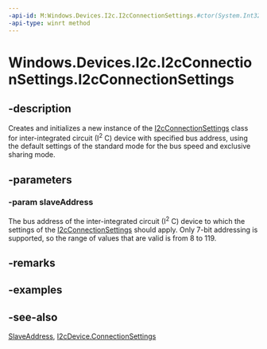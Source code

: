 ```yaml
---
-api-id: M:Windows.Devices.I2c.I2cConnectionSettings.#ctor(System.Int32)
-api-type: winrt method
---
```


<!-- Method syntax
public I2cConnectionSettings(System.Int32 slaveAddress)
-->

# Windows.Devices.I2c.I2cConnectionSettings.I2cConnectionSettings

## -description
Creates and initializes a new instance of the [I2cConnectionSettings](i2cconnectionsettings_i2cconnectionsettings.md) class for inter-integrated circuit (I<sup>2</sup> C) device with specified bus address, using the default settings of the standard mode for the bus speed and exclusive sharing mode.

## -parameters
### -param slaveAddress
The bus address of the inter-integrated circuit (I<sup>2</sup> C) device to which the settings of the [I2cConnectionSettings](i2cconnectionsettings_i2cconnectionsettings.md) should apply. Only 7-bit addressing is supported, so the range of values that are valid is from 8 to 119.

## -remarks

## -examples

## -see-also
[SlaveAddress](i2cconnectionsettings_slaveaddress.md), [I2cDevice.ConnectionSettings](i2cdevice_connectionsettings.md)